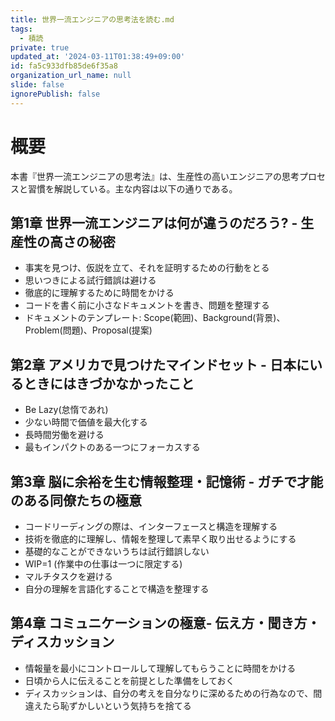 ```yaml
---
title: 世界一流エンジニアの思考法を読む.md
tags:
  - 積読
private: true
updated_at: '2024-03-11T01:38:49+09:00'
id: fa5c933dfb85de6f35a8
organization_url_name: null
slide: false
ignorePublish: false
---
```


# 概要

本書『世界一流エンジニアの思考法』は、生産性の高いエンジニアの思考プロセスと習慣を解説している。主な内容は以下の通りである。

## 第1章 世界一流エンジニアは何が違うのだろう? - 生産性の高さの秘密

- 事実を見つけ、仮説を立て、それを証明するための行動をとる
- 思いつきによる試行錯誤は避ける
- 徹底的に理解するために時間をかける
- コードを書く前に小さなドキュメントを書き、問題を整理する
- ドキュメントのテンプレート: Scope(範囲)、Background(背景)、Problem(問題)、Proposal(提案)

## 第2章 アメリカで見つけたマインドセット - 日本にいるときにはきづかなかったこと

- Be Lazy(怠惰であれ)
- 少ない時間で価値を最大化する
- 長時間労働を避ける
- 最もインパクトのある一つにフォーカスする

## 第3章 脳に余裕を生む情報整理・記憶術 - ガチで才能のある同僚たちの極意

- コードリーディングの際は、インターフェースと構造を理解する
- 技術を徹底的に理解し、情報を整理して素早く取り出せるようにする
- 基礎的なことができないうちは試行錯誤しない
- WIP=1 (作業中の仕事は一つに限定する)
- マルチタスクを避ける
- 自分の理解を言語化することで構造を整理する

## 第4章 コミュニケーションの極意- 伝え方・聞き方・ディスカッション

- 情報量を最小にコントロールして理解してもらうことに時間をかける
- 日頃から人に伝えることを前提とした準備をしておく
- ディスカッションは、自分の考えを自分なりに深めるための行為なので、間違えたら恥ずかしいという気持ちを捨てる
